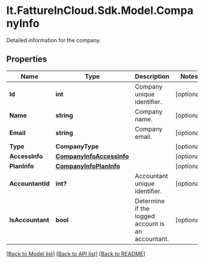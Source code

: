 # It.FattureInCloud.Sdk.Model.CompanyInfo
Detailed information for the company.

## Properties

Name | Type | Description | Notes
------------ | ------------- | ------------- | -------------
**Id** | **int** | Company unique identifier. | [optional] 
**Name** | **string** | Company name. | [optional] 
**Email** | **string** | Company email. | [optional] 
**Type** | **CompanyType** |  | [optional] 
**AccessInfo** | [**CompanyInfoAccessInfo**](CompanyInfoAccessInfo.md) |  | [optional] 
**PlanInfo** | [**CompanyInfoPlanInfo**](CompanyInfoPlanInfo.md) |  | [optional] 
**AccountantId** | **int?** | Accountant unique identifier. | [optional] 
**IsAccountant** | **bool** | Determine if the logged account is an accountant. | [optional] 

[[Back to Model list]](../README.md#documentation-for-models) [[Back to API list]](../README.md#documentation-for-api-endpoints) [[Back to README]](../README.md)

